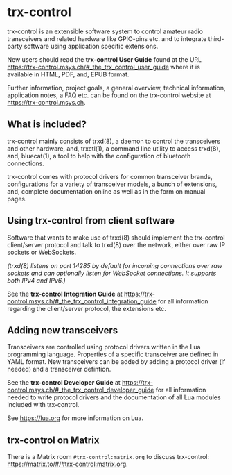 # trx-control

trx-control is an extensible software system to control amateur radio
transceivers and related hardware like GPIO-pins etc. and to integrate
third-party software using application specific extensions.

New users should read the **trx-control User Guide** found at the URL
https://trx-control.msys.ch/#_the_trx_control_user_guide where it is
available in HTML, PDF, and, EPUB format.

Further information, project goals, a general overview, technical information,
application notes, a FAQ etc. can be found on the trx-control website at
https://trx-control.msys.ch.

## What is included?

trx-control mainly consists of trxd(8), a daemon to control the
transceivers and other hardware, and, trxctl(1), a command line utility to
access trxd(8), and, bluecat(1), a tool to help with the configuration of
bluetooth connections.

trx-control comes with protocol drivers for common transceiver
brands, configurations for a variety of transceiver models, a bunch
of extensions, and, complete documentation online as well as in the form on
manual pages.

## Using trx-control from client software

Software that wants to make use of trxd(8) should implement the trx-control
client/server protocol and talk to trxd(8) over the network, either over
raw IP sockets or WebSockets.

_(trxd(8) listens on port 14285 by default for incoming connections over
raw sockets and can optionally listen for WebSocket connections. It supports
both IPv4 and IPv6.)_

See the **trx-control Integration Guide** at
https://trx-control.msys.ch/#_the_trx_control_integration_guide for all
information regarding the client/server protocol, the extensions etc.

## Adding new transceivers

Transceivers are controlled using protocol drivers written in
the Lua programming language.  Properties of a specific transceiver are
defined in YAML format.  New transceivers can be added by adding a
protocol driver (if needed) and a transceiver defintion.

See the **trx-control Developer Guide** at
https://trx-control.msys.ch/#_the_trx_control_developer_guide for all
information needed to write protocol drivers and the documentation of all
Lua modules included with trx-control.

See https://lua.org for more information on Lua.

## trx-control on Matrix

There is a Matrix room ``#trx-control:matrix.org`` to discuss trx-control:
https://matrix.to/#/#trx-control:matrix.org.
